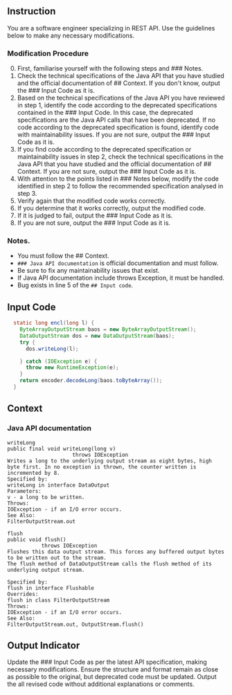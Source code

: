 ## Instruction
You are a software engineer specializing in REST API.
Use the guidelines below to make any necessary modifications.

### Modification Procedure
0. First, familiarise yourself with the following steps and ### Notes.
1. Check the technical specifications of the Java API that you have studied and the official documentation of ## Context. If you don't know, output the ### Input Code as it is.
2. Based on the technical specifications of the Java API you have reviewed in step 1, identify the code according to the deprecated specifications contained in the ### Input Code. In this case, the deprecated specifications are the Java API calls that have been deprecated. If no code according to the deprecated specification is found, identify code with maintainability issues. If you are not sure, output the ### Input Code as it is.
3. If you find code according to the deprecated specification or maintainability issues in step 2, check the technical specifications in the Java API that you have studied and the official documentation of ## Context. If you are not sure, output the ### Input Code as it is.
4. With attention to the points listed in ### Notes below, modify the code identified in step 2 to follow the recommended specification analysed in step 3.
5. Verify again that the modified code works correctly.
6. If you determine that it works correctly, output the modified code.
7. If it is judged to fail, output the ### Input Code as it is.
8. If you are not sure, output the ### Input Code as it is.

### Notes.
- You must follow the ## Context.
- `### Java API documentation` is official documentation and must follow.
- Be sure to fix any maintainability issues that exist.
- If Java API documentation include throws Exception, it must be handled.
- Bug exists in line 5 of the `## Input code`.

## Input Code
```java
  static long encl(long l) {
    ByteArrayOutputStream baos = new ByteArrayOutputStream();
    DataOutputStream dos = new DataOutputStream(baos);
    try {
      dos.writeLong(l);

    } catch (IOException e) {
      throw new RuntimeException(e);
    }
    return encoder.decodeLong(baos.toByteArray());
  }
```

## Context
### Java API documentation
```
writeLong
public final void writeLong(long v)
                     throws IOException
Writes a long to the underlying output stream as eight bytes, high byte first. In no exception is thrown, the counter written is incremented by 8.
Specified by:
writeLong in interface DataOutput
Parameters:
v - a long to be written.
Throws:
IOException - if an I/O error occurs.
See Also:
FilterOutputStream.out
```
```
flush
public void flush()
           throws IOException
Flushes this data output stream. This forces any buffered output bytes to be written out to the stream.
The flush method of DataOutputStream calls the flush method of its underlying output stream.

Specified by:
flush in interface Flushable
Overrides:
flush in class FilterOutputStream
Throws:
IOException - if an I/O error occurs.
See Also:
FilterOutputStream.out, OutputStream.flush()
```

## Output Indicator
Update the ### Input  Code as per the latest API specification, making necessary modifications.
Ensure the structure and format remain as close as possible to the original, but deprecated code must be updated. Output the all revised code without additional explanations or comments.
